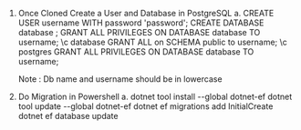 1. Once Cloned Create a User and Database in PostgreSQL
   a. CREATE USER username WITH password 'password';
   CREATE DATABASE database ;
   GRANT ALL PRIVILEGES ON DATABASE database  TO username;
   \c database
	 GRANT ALL on SCHEMA public to username;
   \c postgres
	GRANT ALL PRIVILEGES ON DATABASE database TO username;

	Note : Db name and username should be in lowercase

2. Do Migration in Powershell
   a. dotnet tool install --global dotnet-ef
      dotnet tool update --global dotnet-ef
      dotnet ef migrations add InitialCreate
      dotnet ef database update 
